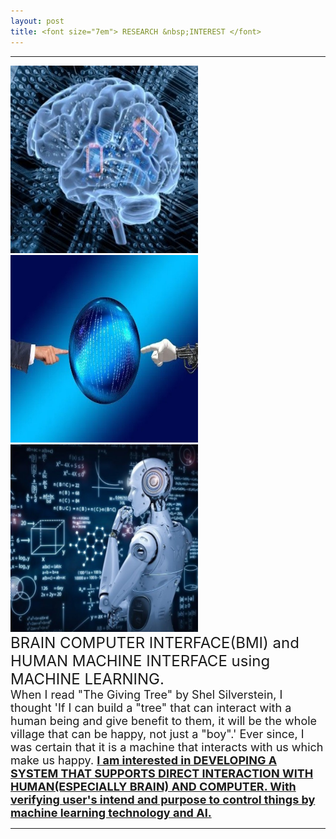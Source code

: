 ```yaml
---
layout: post
title: <font size="7em"> RESEARCH &nbsp;INTEREST </font>
---
```

---
<img src="/images/fulls/13.jpg" class="image-img" width="300" height="300">
<img src="/images/fulls/10.jpg" class="image-img" width="300" height="300">
<img src="/images/fulls/14.jpg" class="image-img" width="300" height="300"> <br>

<font size="5em">
BRAIN COMPUTER INTERFACE(BMI) and HUMAN MACHINE INTERFACE using MACHINE LEARNING.<br></font>
<font size="4em">
 When I read "The Giving Tree" by Shel Silverstein, I thought 'If I can build a "tree" that can interact with a human being and give benefit to them, it will be the whole village that can be happy, not just a "boy".' Ever since, I was certain that it is a machine that interacts with us which make us happy. <b><u>I am interested in DEVELOPING A SYSTEM THAT SUPPORTS DIRECT INTERACTION WITH HUMAN(ESPECIALLY BRAIN) AND COMPUTER. With verifying user's intend and purpose to control things by machine learning technology and AI.</u></b>
</font>


---
